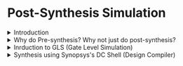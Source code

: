 # Post-Synthesis Simulation

<details>
<summary> Introduction </summary>
<br>

* Post-synthesis simulation is essential for validating the functionality, performance, and reliability of the designs before they are fabricated.
  
* Purpose of Post-synthesis simulation:
  
  1. Verification
  
  2. Timing Analysis
  
  3. Power Analysis
  
  4. Functional Validation
  
* Stages of Post-Synthesis Simulation
  
  1. Gate-Level Simulation
  
  2. Static Timing Analysis (STA)
  
  3. Dynamic Simulation
  
  4. Power Simulation 

</details>

<details>
<summary> Why do Pre-synthesis? Why not just do post-synthesis?</summary>
<br>

* Pre-synthesis simulation done according to the logic designed -----> It only checks the functionality
  
* Post-synthesis simulation/ `'Gate Level Simulation'` is done after synthesis considering each and every gate delays into account. Reports the violations both in functionality and timing.
  
* This also shows the mismatches that are due to wrong usage of operators and inference of latches.
  
  For example: Using `'X'` (Simulator terms/ synthesizer terms) - `"Unknown"/"Don't care"` 

</details>

<details>
<summary> Inrduction to GLS (Gate Level Simulation) </summary>
<br>

* The term `gate level ` refers to netlist view of the circuit.

* RTL simulation is pre-synthesis, GLS is post-synthesis.

* The netlist view is complete connection list consisting of gates and IP models with full functional and timing behavior.

* RTL Simulation is zero delay environment and events generally occur on active clock edge.

* GLS can be zero delay also, but is more often used in unit delay or full timing mode.

* GLS helps in verifying the dynamic behavior of the circuit, which cannot be verified accurately by static methods.


</details>

<details>
<summary> Synthesis using Synopsys's DC Shell (Design Compiler) </summary>
<br>

#### Steps

1. Invoke DC and read the verilog file ----> rvmyth_avsddac.v

2. Read .db file and set target_lib -----> sky130_fd_sc_hd__tt_025c_1v80.lib

#### Commands to convert .lib to .db

1. lc_shell

2. read_lib library.lib

3. write_lib library -format db -output library.db

4. quit

Launch lc_shell

* csh

* lc_shell

![image](https://github.com/user-attachments/assets/eb199708-c581-4f35-9566-4283ce2f353c)


</details>
